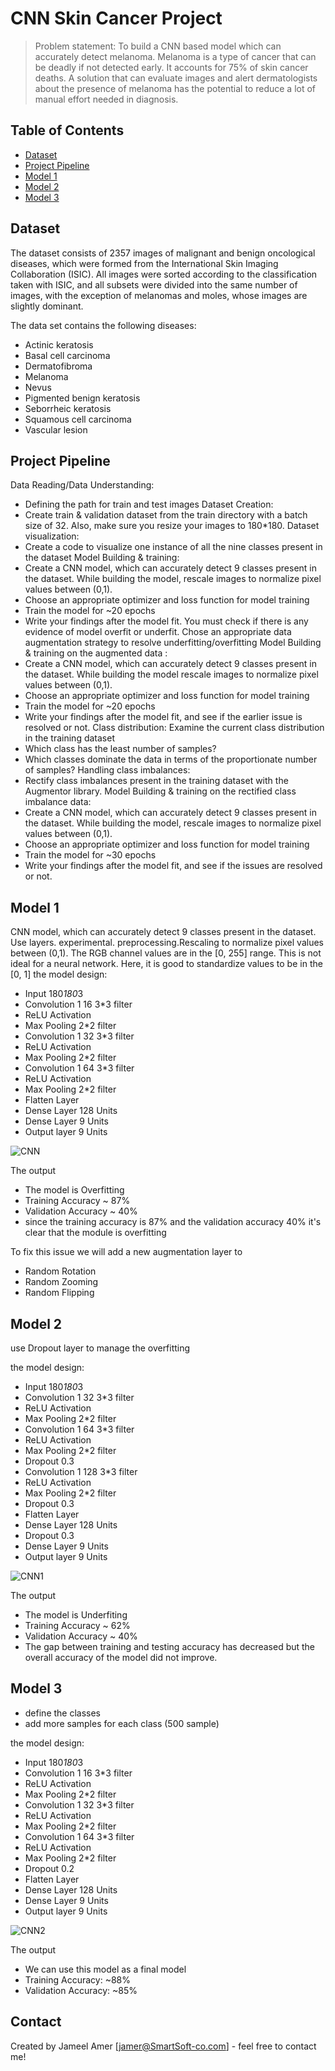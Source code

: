 # CNN Skin Cancer Project 
> Problem statement: To build a CNN based model which can accurately detect melanoma. Melanoma is a type of cancer that can be deadly if not detected early. It accounts for 75% of skin cancer deaths. A solution that can evaluate images and alert dermatologists about the presence of melanoma has the potential to reduce a lot of manual effort needed in diagnosis.


## Table of Contents
* [Dataset](#Dataset)
* [Project Pipeline](#Project-Pipeline)
* [Model 1](#Model_1)
* [Model 2](#Model_2)
* [Model 3](#Model_3)

<!-- You can include any other section that is pertinent to your problem -->

## Dataset
The dataset consists of 2357 images of malignant and benign oncological diseases, which were formed from the International Skin Imaging Collaboration (ISIC). All images were sorted according to the classification taken with ISIC, and all subsets were divided into the same number of images, with the exception of melanomas and moles, whose images are slightly dominant.

The data set contains the following diseases:

- Actinic keratosis
- Basal cell carcinoma
- Dermatofibroma
- Melanoma
- Nevus
- Pigmented benign keratosis
- Seborrheic keratosis
- Squamous cell carcinoma
- Vascular lesion 


## Project Pipeline
Data Reading/Data Understanding:
- Defining the path for train and test images 
Dataset Creation:
- Create train & validation dataset from the train directory with a batch size of 32. Also, make sure you resize your images to 180*180.
Dataset visualization:
- Create a code to visualize one instance of all the nine classes present in the dataset 
Model Building & training: 
- Create a CNN model, which can accurately detect 9 classes present in the dataset. While building the model, rescale images to normalize pixel values between (0,1).
- Choose an appropriate optimizer and loss function for model training
- Train the model for ~20 epochs
- Write your findings after the model fit. You must check if there is any evidence of model overfit or underfit.
Chose an appropriate data augmentation strategy to resolve underfitting/overfitting 
Model Building & training on the augmented data :
- Create a CNN model, which can accurately detect 9 classes present in the dataset. While building the model rescale images to normalize pixel values between (0,1).
- Choose an appropriate optimizer and loss function for model training
- Train the model for ~20 epochs
- Write your findings after the model fit, and see if the earlier issue is resolved or not.
Class distribution: Examine the current class distribution in the training dataset 
- Which class has the least number of samples?
- Which classes dominate the data in terms of the proportionate number of samples?
Handling class imbalances:
- Rectify class imbalances present in the training dataset with the Augmentor library.
Model Building & training on the rectified class imbalance data:
- Create a CNN model, which can accurately detect 9 classes present in the dataset. While building the model, rescale images to normalize pixel values between (0,1).
- Choose an appropriate optimizer and loss function for model training
- Train the model for ~30 epochs
- Write your findings after the model fit, and see if the issues are resolved or not.

<!-- As the libraries versions keep on changing, it is recommended to mention the version of the library used in this project -->

## Model 1
CNN model, which can accurately detect 9 classes present in the dataset. Use layers. experimental.
preprocessing.Rescaling to normalize pixel values between (0,1). The RGB channel values are in the [0, 255] range. 
This is not ideal for a neural network. Here, it is good to standardize values to be in the [0, 1]
the model design:
- Input 180*180*3
- Convolution 1 16 3*3 filter
- ReLU Activation
- Max Pooling 2*2 filter
- Convolution 1 32 3*3 filter
- ReLU Activation
- Max Pooling 2*2 filter
- Convolution 1 64 3*3 filter
- ReLU Activation
- Max Pooling 2*2 filter
- Flatten Layer
- Dense Layer 128 Units
- Dense Layer 9 Units
- Output layer 9 Units

![CNN](https://github.com/JameelAmer1974/tarter_code_Assignment_CNN_Skin_Cancer/assets/142296713/8dae7d5a-3eb2-490a-a6ae-c57b76dd13ec)


The output
- The model is Overfitting
- Training Accuracy ~ 87%
- Validation Accuracy ~ 40%
- since the training accuracy is 87% and the validation accuracy 40% it's clear that the module is overfitting

To fix this issue we will add a new augmentation layer to
- Random Rotation
- Random Zooming
- Random Flipping




## Model 2
 use Dropout layer to manage the overfitting
 
the model design:
- Input 180*180*3
- Convolution 1 32 3*3 filter
- ReLU Activation
- Max Pooling 2*2 filter
- Convolution 1 64 3*3 filter
- ReLU Activation
- Max Pooling 2*2 filter
- Dropout 0.3
- Convolution 1 128 3*3 filter
- ReLU Activation
- Max Pooling 2*2 filter
- Dropout 0.3
- Flatten Layer
- Dense Layer 128 Units
- Dropout 0.3
- Dense Layer 9 Units
- Output layer 9 Units

![CNN1](https://github.com/JameelAmer1974/tarter_code_Assignment_CNN_Skin_Cancer/assets/142296713/dd102301-7dbd-400a-91f5-bc27375466e6)

 
 The output
- The model is Underfiting
- Training Accuracy ~ 62%
- Validation Accuracy ~ 40%
- The gap between training and testing accuracy has decreased but the overall accuracy of the model did not improve.


## Model 3
- define the classes 
- add more samples for each class (500 sample)
 
the model design:
- Input 180*180*3
- Convolution 1 16 3*3 filter
- ReLU Activation
- Max Pooling 2*2 filter
- Convolution 1 32 3*3 filter
- ReLU Activation
- Max Pooling 2*2 filter
- Convolution 1 64 3*3 filter
- ReLU Activation
- Max Pooling 2*2 filter
- Dropout 0.2
- Flatten Layer
- Dense Layer 128 Units
- Dense Layer 9 Units
- Output layer 9 Units
  
![CNN2](https://github.com/JameelAmer1974/tarter_code_Assignment_CNN_Skin_Cancer/assets/142296713/6f60bec1-abe0-43f7-a305-eda43db6f6e8)

The output
- We can use this model as a final model
- Training Accuracy: ~88%
- Validation  Accuracy: ~85% 

## Contact
Created by Jameel Amer [jamer@SmartSoft-co.com] - feel free to contact me!


<!-- Optional -->
<!-- ## License -->
<!-- This project is open source and available under the [... License](). -->

<!-- You don't have to include all sections - just the one's relevant to your project -->

